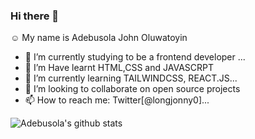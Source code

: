 ### Hi there 👋
:relaxed: My name is Adebusola John Oluwatoyin

- 🔭 I’m currently studying to be a frontend developer ...
- 🌱 I’m Have learnt HTML,CSS and JAVASCRPT
- 🌱 I’m currently learning TAILWINDCSS, REACT.JS...
- 👯 I’m looking to collaborate on open source projects
- 📫 How to reach me: Twitter[@longjonny0]...

![Adebusola's github stats](https://github-readme-stats.vercel.app/api?username=johnbadebusola)

<!--
**johbadebusola/johbadebusola** is a ✨ _special_ ✨ repository because its `README.md` (this file) appears on your GitHub profile.

Here are some ideas to get you started:

- 🔭 I’m currently working on ...
- 🌱 I’m currently learning ...
- 👯 I’m looking to collaborate on ...
- 🤔 I’m looking for help with ...
- 💬 Ask me about ...
- 📫 How to reach me: ...
- 😄 Pronouns: ...
- ⚡ Fun fact: ...
-->
